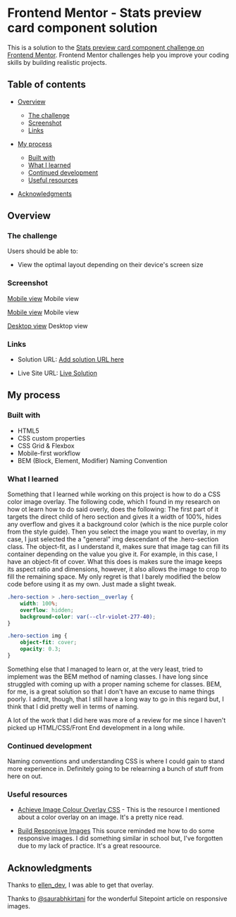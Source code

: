 # Frontend Mentor - Stats preview card component solution

This is a solution to the [Stats preview card component challenge on Frontend Mentor](https://www.frontendmentor.io/challenges/stats-preview-card-component-8JqbgoU62). Frontend Mentor challenges help you improve your coding skills by building realistic projects.

## Table of contents

-   [Overview](#overview)
    -   [The challenge](#the-challenge)
    -   [Screenshot](#screenshot)
    -   [Links](#links)
-   [My process](#my-process)
    -   [Built with](#built-with)
    -   [What I learned](#what-i-learned)
    -   [Continued development](#continued-development)
    -   [Useful resources](#useful-resources)
    
-   [Acknowledgments](#acknowledgments)

## Overview

### The challenge

Users should be able to:

-   View the optimal layout depending on their device's screen size

### Screenshot

[Mobile view](https://imgur.com/a/Rca8Ldm)
Mobile view

[Mobile view](https://imgur.com/a/61QHcsu)
Mobile view

[Desktop view](https://imgur.com/a/5mAfIpr)
Desktop view

### Links

-   Solution URL: [Add solution URL here](https://your-solution-url.com)

-   Live Site URL: [Live Solution](https://brandonpretelt.com/festatspreviewcard/index.html)

## My process

### Built with

-   HTML5
-   CSS custom properties
-   CSS Grid & Flexbox
-   Mobile-first workflow
-   BEM (Block, Element, Modifier) Naming Convention

### What I learned

Something that I learned while working on this project is how to do a CSS color image overlay. The following code, which I found in my research on how ot learn how to do said overly, does the following: The first part of it targets the direct child of hero section and gives it a width of 100%, hides any overflow and gives it a background color (which is the nice purple color from the style guide). Then you select the image you want to overlay, in my case, I just selected the a "general" img descendant of the .hero-section class. The object-fit, as I understand it, makes sure that image tag can fill its container depending on the value you give it. For example, in this case, I have an object-fit of cover. What this does is makes sure the image keeps its aspect ratio and dimensions, however, it also allows the image to crop to fill the remaining space. My only regret is that I barely modified the below code before using it as my own. Just made a slight tweak.

```css
.hero-section > .hero-section__overlay {
    width: 100%;
    overflow: hidden;
    background-color: var(--clr-violet-277-40);
}

.hero-section img {
    object-fit: cover;
    opacity: 0.3;
}
```

Something else that I managed to learn or, at the very least, tried to implement was the BEM method of naming classes. I have long since struggled with coming up with a proper naming scheme for classes. BEM, for me, is a great solution so that I don't have an excuse to name things poorly. I admit, though, that I still have a long way to go in this regard but, I think that I did pretty well in terms of naming.

A lot of the work that I did here was more of a review for me since I haven't picked up HTML/CSS/Front End development in a long while.

### Continued development

Naming conventions and understanding CSS is where I could gain to stand more experience in. Definitely going to be relearning a bunch of stuff from here on out.

### Useful resources

-   [Achieve Image Colour Overlay CSS](https://dev.to/ellen_dev/two-ways-to-achieve-an-image-colour-overlay-with-css-eio) - This is the resource I mentioned about a color overlay on an image. It's a pretty nice read.

-   [Build Responisve Images](https://www.sitepoint.com/how-to-build-responsive-images-with-srcset/)
    This source reminded me how to do some responsive images. I did something similar in school but, I've forgotten due to my lack of practice. It's a great resoource.

## Acknowledgments

Thanks to [ellen_dev](https://twitter.com/ellen_dev), I was able to get that overlay.

Thanks to [@saurabhkirtani](https://twitter.com/saurabhkirtani) for the wonderful Sitepoint article on responsive images.
